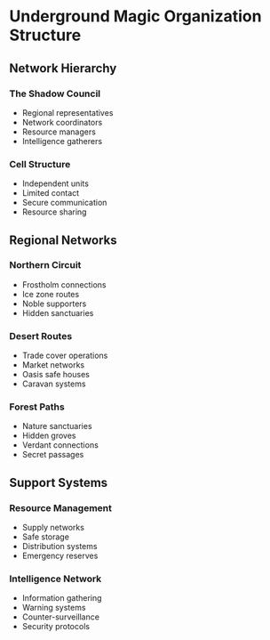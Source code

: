 # Underground Magic Organization Structure

## Network Hierarchy

### The Shadow Council
- Regional representatives
- Network coordinators
- Resource managers
- Intelligence gatherers

### Cell Structure
- Independent units
- Limited contact
- Secure communication
- Resource sharing

## Regional Networks

### Northern Circuit
- Frostholm connections
- Ice zone routes
- Noble supporters
- Hidden sanctuaries

### Desert Routes
- Trade cover operations
- Market networks
- Oasis safe houses
- Caravan systems

### Forest Paths
- Nature sanctuaries
- Hidden groves
- Verdant connections
- Secret passages

## Support Systems

### Resource Management
- Supply networks
- Safe storage
- Distribution systems
- Emergency reserves

### Intelligence Network
- Information gathering
- Warning systems
- Counter-surveillance
- Security protocols
